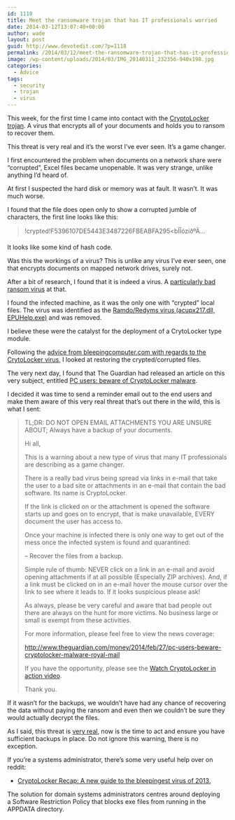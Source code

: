 ```yaml
---
id: 1118
title: Meet the ransomware trojan that has IT professionals worried
date: 2014-03-12T13:07:40+00:00
author: wade
layout: post
guid: http://www.devotedit.com/?p=1118
permalink: /2014/03/12/meet-the-ransomware-trojan-that-has-it-professionals-worried/
image: /wp-content/uploads/2014/03/IMG_20140311_232356-940x198.jpg
categories:
  - Advice
tags:
  - security
  - trojan
  - virus
---
```

This week, for the first time I came into contact with the [CryptoLocker trojan](http://en.wikipedia.org/wiki/CryptoLocker). A virus that encrypts all of your documents and holds you to ransom to recover them.

This threat is very real and it&#8217;s the worst I&#8217;ve ever seen. It&#8217;s a game changer.

I first encountered the problem when documents on a network share were &#8220;corrupted&#8221;, Excel files became unopenable. It was very strange, unlike anything I&#8217;d heard of.

At first I suspected the hard disk or memory was at fault. It wasn&#8217;t. It was much worse.

<!--more-->I found that the file does open only to show a corrupted jumble of characters, the first line looks like this:

> !crypted!F5396107DE5443E3487226FBEABFA295<bÎÎózíðºÄ…

It looks like some kind of hash code.

Was this the workings of a virus? This is unlike any virus I&#8217;ve ever seen, one that encrypts documents on mapped network drives, surely not.

After a bit of research, I found that it is indeed a virus. A [particularly bad ransom virus](http://nakedsecurity.sophos.com/2013/10/18/cryptolocker-ransomware-see-how-it-works-learn-about-prevention-cleanup-and-recovery/) at that.

I found the infected machine, as it was the only one with &#8220;crypted&#8221; local files. The virus was identified as the [Ramdo/Redyms virus (acupx217.dll, EPUHelp.exe)](http://www.microsoft.com/security/portal/threat/encyclopedia/entry.aspx?Name=Trojan:Win32/Ramdo.A) and was removed.

I believe these were the catalyst for the deployment of a CrytoLocker type module.

Following the [advice from bleepingcomputer.com with regards to the CrytoLocker virus](http://www.bleepingcomputer.com/virus-removal/cryptolocker-ransomware-information#dropbox), I looked at restoring the crypted/corrupted files.

The very next day, I found that The Guardian had released an article on this very subject, entitled [PC users: beware of CryptoLocker malware](http://www.theguardian.com/money/2014/feb/27/pc-users-beware-cryptolocker-malware-royal-mail).

I decided it was time to send a reminder email out to the end users and make them aware of this very real threat that&#8217;s out there in the wild, this is what I sent:

> TL;DR: DO NOT OPEN EMAIL ATTACHMENTS YOU ARE UNSURE ABOUT; Always have a backup of your documents.
> 
> Hi all,
> 
> This is a warning about a new type of virus that many IT professionals are describing as a game changer.
> 
> There is a really bad virus being spread via links in e-mail that take the user to a bad site or attachments in an e-mail that contain the bad software. Its name is CryptoLocker.
> 
> If the link is clicked on or the attachment is opened the software starts up and goes on to encrypt, that is make unavailable, EVERY document the user has access to.
> 
> Once your machine is infected there is only one way to get out of the mess once the infected system is found and quarantined:
> 
> &#8211; Recover the files from a backup.
> 
> Simple rule of thumb: NEVER click on a link in an e-mail and avoid opening attachments if at all possible (Especially ZIP archives). And, if a link must be clicked on in an e-mail hover the mouse cursor over the link to see where it leads to. If it looks suspicious please ask!
> 
> As always, please be very careful and aware that bad people out there are always on the hunt for more victims. No business large or small is exempt from these activities.
> 
> For more information, please feel free to view the news coverage:
> 
> <http://www.theguardian.com/money/2014/feb/27/pc-users-beware-cryptolocker-malware-royal-mail>
> 
> If you have the opportunity, please see the [Watch CryptoLocker in action video](http://www.youtube.com/watch?v=Gz2kmmsMpMI).
> 
> Thank you.

If it wasn&#8217;t for the backups, we wouldn&#8217;t have had any chance of recovering the data without paying the ransom and even then we couldn&#8217;t be sure they would actually decrypt the files.

As I said, this threat is [very real](http://www.snopes.com/computer/virus/cryptolocker.asp), now is the time to act and ensure you have sufficient backups in place. Do not ignore this warning, there is no exception.

If you&#8217;re a systems administrator, there&#8217;s some very useful help over on reddit:

  * [CryptoLocker Recap: A new guide to the bleepingest virus of 2013.](http://www.reddit.com/r/sysadmin/comments/1p32lx/cryptolocker_recap_a_new_guide_to_the_bleepingest/)

The solution for domain systems administrators centres around deploying a Software Restriction Policy that blocks exe files from running in the APPDATA directory.